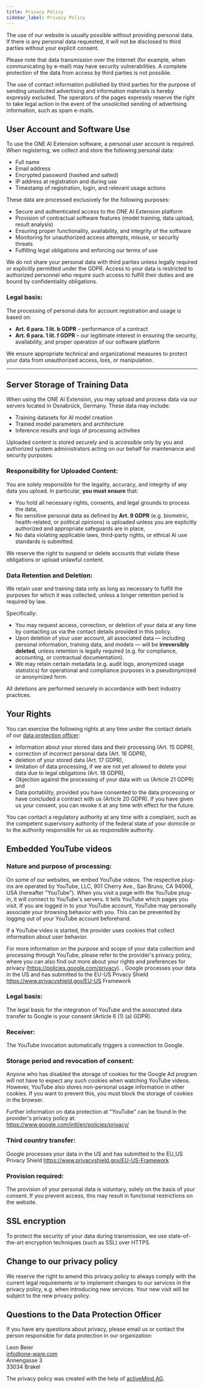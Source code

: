 ```yaml
---
title: Privacy Policy
sidebar_label: Privacy Policy
---
```


The use of our website is usually possible without providing personal data. If there is any personal data requested, it will not be disclosed to third parties without your explicit consent.

Please note that data transmission over the Internet (for example, when communicating by e-mail) may have security vulnerabilities. A complete protection of the data from access by third parties is not possible.

The use of contact information published by third parties for the purpose of sending unsolicited advertising and information materials is hereby expressly excluded. The operators of the pages expressly reserve the right to take legal action in the event of the unsolicited sending of advertising information, such as spam e-mails.

## User Account and Software Use

To use the ONE AI Extension software, a personal user account is required. When registering, we collect and store the following personal data:

- Full name
- Email address
- Encrypted password (hashed and salted)
- IP address at registration and during use
- Timestamp of registration, login, and relevant usage actions

These data are processed exclusively for the following purposes:

- Secure and authenticated access to the ONE AI Extension platform
- Provision of contractual software features (model training, data upload, result analysis)
- Ensuring proper functionality, availability, and integrity of the software
- Monitoring for unauthorized access attempts, misuse, or security threats
- Fulfilling legal obligations and enforcing our terms of use

We do not share your personal data with third parties unless legally required or explicitly permitted under the GDPR. Access to your data is restricted to authorized personnel who require such access to fulfill their duties and are bound by confidentiality obligations.

### Legal basis:
The processing of personal data for account registration and usage is based on:

- **Art. 6 para. 1 lit. b GDPR** – performance of a contract
- **Art. 6 para. 1 lit. f GDPR** – our legitimate interest in ensuring the security, availability, and proper operation of our software platform

We ensure appropriate technical and organizational measures to protect your data from unauthorized access, loss, or manipulation.

---

## Server Storage of Training Data

When using the ONE AI Extension, you may upload and process data via our servers located in Osnabrück, Germany. These data may include:

- Training datasets for AI model creation
- Trained model parameters and architecture
- Inference results and logs of processing activities

Uploaded content is stored securely and is accessible only by you and authorized system administrators acting on our behalf for maintenance and security purposes.

### Responsibility for Uploaded Content:

You are solely responsible for the legality, accuracy, and integrity of any data you upload. In particular, **you must ensure** that:

- You hold all necessary rights, consents, and legal grounds to process the data,
- No sensitive personal data as defined by **Art. 9 GDPR** (e.g. biometric, health-related, or political opinions) is uploaded unless you are explicitly authorized and appropriate safeguards are in place,
- No data violating applicable laws, third-party rights, or ethical AI use standards is submitted.

We reserve the right to suspend or delete accounts that violate these obligations or upload unlawful content.

### Data Retention and Deletion:

We retain user and training data only as long as necessary to fulfill the purposes for which it was collected, unless a longer retention period is required by law.

Specifically:

- You may request access, correction, or deletion of your data at any time by contacting us via the contact details provided in this policy.
- Upon deletion of your user account, all associated data — including personal information, training data, and models — will be **irreversibly deleted**, unless retention is legally required (e.g. for compliance, accounting, or contractual documentation).
- We may retain certain metadata (e.g. audit logs, anonymized usage statistics) for operational and compliance purposes in a pseudonymized or anonymized form.

All deletions are performed securely in accordance with best industry practices.

## Your Rights
You can exercise the following rights at any time under the contact details of our [data protection officer](#questions-to-the-data-protection-officer):

- Information about your stored data and their processing (Art. 15 GDPR),
- correction of incorrect personal data (Art. 16 GDPR),
- deletion of your stored data (Art. 17 GDPR),
- limitation of data processing, if we are not yet allowed to delete your data due to legal obligations (Art. 18 GDPR),
- Objection against the processing of your data with us (Article 21 GDPR) and
- Data portability, provided you have consented to the data processing or have concluded a contract with us (Article 20 GDPR).
If you have given us your consent, you can revoke it at any time with effect for the future.

You can contact a regulatory authority at any time with a complaint, such as the competent supervisory authority of the federal state of your domicile or to the authority responsible for us as responsible authority.

## Embedded YouTube videos
### Nature and purpose of processing:
On some of our websites, we embed YouTube videos. The respective plug-ins are operated by YouTube, LLC, 901 Cherry Ave., San Bruno, CA 94066, USA (hereafter "YouTube"). When you visit a page with the YouTube plug-in, it will connect to YouTube's servers. It tells YouTube which pages you visit. If you are logged in to your YouTube account, YouTube may personally associate your browsing behavior with you. This can be prevented by logging out of your YouTube account beforehand.

If a YouTube video is started, the provider uses cookies that collect information about user behavior.

For more information on the purpose and scope of your data collection and processing through YouTube, please refer to the provider's privacy policy, where you can also find out more about your rights and preferences for privacy (https://policies.google.com/privacy). , Google processes your data in the US and has submitted to the EU-US Privacy Shield https://www.privacyshield.gov/EU-US Framework

### Legal basis:
The legal basis for the integration of YouTube and the associated data transfer to Google is your consent (Article 6 (1) (a) GDPR).

### Receiver:
The YouTube invocation automatically triggers a connection to Google.

### Storage period and revocation of consent:
Anyone who has disabled the storage of cookies for the Google Ad program will not have to expect any such cookies when watching YouTube videos. However, YouTube also stores non-personal usage information in other cookies. If you want to prevent this, you must block the storage of cookies in the browser.

Further information on data protection at "YouTube" can be found in the provider's privacy policy at: https://www.google.com/intl/en/policies/privacy/

### Third country transfer:
Google processes your data in the US and has submitted to the EU_US Privacy Shield https://www.privacyshield.gov/EU-US-Framework

### Provision required:
The provision of your personal data is voluntary, solely on the basis of your consent. If you prevent access, this may result in functional restrictions on the website.

## SSL encryption
To protect the security of your data during transmission, we use state-of-the-art encryption techniques (such as SSL) over HTTPS.

## Change to our privacy policy
We reserve the right to amend this privacy policy to always comply with the current legal requirements or to implement changes to our services in the privacy policy, e.g. when introducing new services. Your new visit will be subject to the new privacy policy.

## Questions to the Data Protection Officer
If you have any questions about privacy, please email us or contact the person responsible for data protection in our organization:

Leon Beier<br/>
info@one-ware.com<br/>
Annengasse 3<br/>
33034 Brakel<br/>

The privacy policy was created with the help of <a href="https://www.activemind.de/datenschutz/generatoren/datenschutzerklaerung" target="_blank">activeMind AG</a>.
